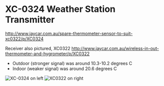 # XC-0324 Weather Station Transmitter
http://www.jaycar.com.au/spare-thermometer-sensor-to-suit-xc0322/p/XC0324

Receiver also pictured, XC0322
http://www.jaycar.com.au/wireless-in-out-thermometer-and-hygrometer/p/XC0322

* Outdoor (stronger signal) was around 10.3-10.2 degrees C
* Indoor (weaker signal) was around 20.6 degrees C

![XC-0324 on left](IMG_20160726_221502.jpg)
![XC0322 on right](IMG_20160726_221449.jpg)
